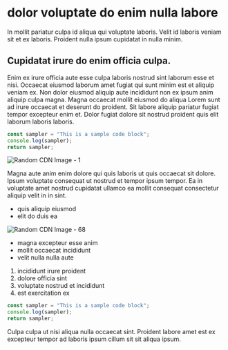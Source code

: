 # dolor voluptate do enim nulla labore

In mollit pariatur culpa id aliqua qui voluptate laboris. Velit id laboris veniam sit et ex laboris. Proident nulla ipsum cupidatat in nulla minim.

## Cupidatat irure do enim officia culpa.

Enim ex irure officia aute esse culpa laboris nostrud sint laborum esse et nisi. Occaecat eiusmod laborum amet fugiat qui sunt minim est et aliquip veniam ex. Non dolor eiusmod aliquip aute incididunt non ex ipsum anim aliquip culpa magna. Magna occaecat mollit eiusmod do aliqua Lorem sunt ad irure occaecat et deserunt do proident. Sit labore aliquip pariatur fugiat tempor excepteur enim et. Dolor fugiat dolore sit nostrud proident quis elit laborum laboris laboris.

```javascript
const sampler = "This is a sample code block";
console.log(sampler);
return sampler;
```

![Random CDN Image - 1](https://cdn.hashnode.com/res/hashnode/image/upload/v1650957292703/fwWDE0qnT.jpeg)

Magna aute anim enim dolore qui quis laboris ut quis occaecat sit dolore. Ipsum voluptate consequat ut nostrud et tempor ipsum tempor. Ea in voluptate amet nostrud cupidatat ullamco ea mollit consequat consectetur aliquip velit in in sint.

- quis aliquip eiusmod
- elit do duis ea

![Random CDN Image - 68](https://cdn.hashnode.com/res/hashnode/image/upload/v1650957376991/apeJXTccF.jpeg)

- magna excepteur esse anim
- mollit occaecat incididunt
- velit nulla nulla aute

1. incididunt irure proident
2. dolore officia sint
3. voluptate nostrud et incididunt
4. est exercitation ex

```javascript
const sampler = "This is a sample code block";
console.log(sampler);
return sampler;
```

Culpa culpa ut nisi aliqua nulla occaecat sint. Proident labore amet est ex excepteur tempor ad laboris ipsum cillum sit sit aliqua ipsum.